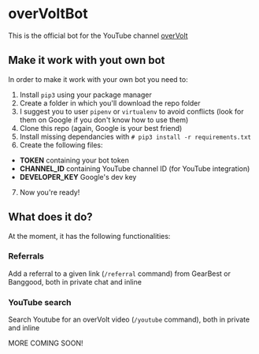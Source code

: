 # overVoltBot

This is the official bot for the YouTube channel [overVolt](https://www.youtube.it/overVoltOfficial)

## Make it work with yout own bot
In order to make it work with your own bot you need to:
1. Install `pip3` using your package manager
2. Create a folder in which you'll download the repo folder
3. I suggest you to user `pipenv` or `virtualenv` to avoid conflicts (look for them on Google if you don't know how to use them)
4. Clone this repo (again, Google is your best friend)
5. Install missing dependancies with 
```# pip3 install -r requirements.txt ```
6. Create the following files:
  * __TOKEN__ containing your bot token
  * __CHANNEL_ID__ containing YouTube channel ID (for YouTube integration)
  * __DEVELOPER_KEY__ Google's dev key
7. Now you're ready!

## What does it do?

At the moment, it has the following functionalities:

### Referrals
Add a referral to a given link (`/referral` command) from GearBest or Banggood, both in private chat and inline

### YouTube search
Search Youtube for an overVolt video (`/youtube` command), both in private and inline

MORE COMING SOON!
